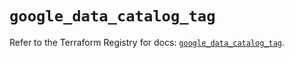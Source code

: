 # `google_data_catalog_tag`

Refer to the Terraform Registry for docs: [`google_data_catalog_tag`](https://registry.terraform.io/providers/hashicorp/google-beta/5.23.0/docs/resources/google_data_catalog_tag).
